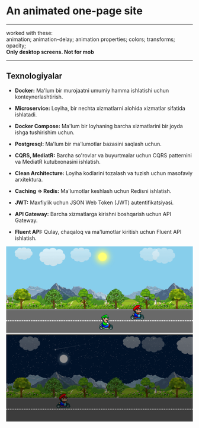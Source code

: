 <h1>An animated one-page site
</h1>
<hr />
worked with these:
<br />
animation;
animation-delay;
animation properties;
colors;
transforms;
opacity;
<br />
<b>Only desktop screens. Not for mob</b>
<br />
<hr />


## Texnologiyalar

- **Docker:** Ma'lum bir murojaatni umumiy hamma ishlatishi uchun konteynerlashtirish.
- **Microservice:** Loyiha, bir nechta xizmatlarni alohida xizmatlar sifatida ishlatadi.
- **Docker Compose:** Ma'lum bir loyhaning barcha xizmatlarini bir joyda ishga tushirishim uchun.

- **Postgresql:** Ma'lum bir ma'lumotlar bazasini saqlash uchun.

- **CQRS, MediatR:** Barcha so'rovlar va buyurtmalar uchun CQRS patternini va MediatR kutubxonasini ishlatish.

- **Clean Architecture:** Loyiha kodlarini tozalash va tuzish uchun masofaviy arxitektura.

- **Caching => Redis:** Ma'lumotlar keshlash uchun Redisni ishlatish.

- **JWT:** Maxfiylik uchun JSON Web Token (JWT) autentifikatsiyasi.

- **API Gateway:** Barcha xizmatlarga kirishni boshqarish uchun API Gateway.

- **Fluent API:** Qulay, chaqaloq va ma'lumotlar kiritish uchun Fluent API ishlatish.

![alt text](img/for_readme/day.png "Title Text")
![alt text](img/for_readme/night.png "Title Text")

